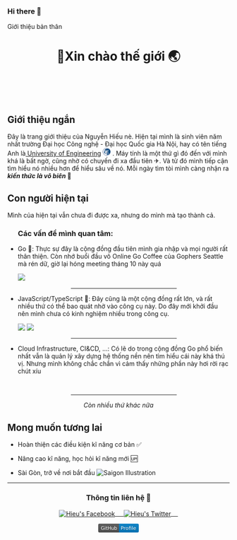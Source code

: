 ### Hi there 👋
   Giới thiệu bản thân

<body>
    <header>
        <h1>
            &#128075;Xin chào&nbsp;thế giới&nbsp;&#127759;
        </h1>
    </header>
    <br>
    <section id="short-intro">
        <h2>Giới thiệu ngắn</h2>
        <p id="short-intro-p">
            Đây là trang giới thiệu của Nguyễn Hiếu nè. Hiện tại mình là sinh viên năm nhất trường Đại học Công nghệ -
            Đại học Quốc gia Hà Nội, hay có tên tiếng Anh là<a href="https://uet.vnu.edu.vn"> University of
                Engineering</a>&nbsp;<img src="logo2_new.png" alt="UET logo" width="18px"/> . Máy tính là một thứ gì đó đến với mình khá là bất ngờ, cũng nhờ có chuyến
            đi xa đầu tiên&nbsp;&#9992;. Và từ đó mình tiếp cận tìm hiểu nó nhiều hơn để hiểu sâu về nó. Mỗi ngày tìm
            tòi mình càng nhận ra <em><b>kiến thức là vô biên&nbsp;</b></em>&#129327;
        </p>
    </section>
    <section id="current">
        <h2>
            Con người hiện tại
        </h2>
        <p>
            Mình của hiện tại vẫn chưa đi được xa, nhưng do mình mà tạo thành cả.
        </p>
        <ul id="interest">
            <h3>
                Các vấn đề mình quan tâm:
            </h3>
            <li class="interest-item">
                <p>Go &#128153;: Thực sự đây là cộng đồng đầu tiên mình gia nhập và mọi người rất thân
                    thiện. Còn nhớ buổi đầu vô Online Go Coffee của Gophers Seattle mà rén dữ, giờ lại hóng meeting
                    tháng 10 này
                    quá </p>
                <a href="https://go.dev/" target="_blank"><img height="50"
                        src="https://go.dev/images/gophers/pilot-bust.svg"></a>
                <br>
               <div align="center"><hr width="50%"></div>
            </li>
            <li class="interest-item">
                <p>
                    JavaScript/TypeScript &#128155;: Đây cũng là một cộng đồng rất lớn, và rất nhiều thứ có thể bao quát
                    nhờ vào công cụ này. Do đây mới khởi đầu nên mình chưa có kinh nghiệm nhiều trong công cụ.
                </p>
                <a href="https://www.javascript.com/" target="_blank"><img height="50"
                        src="https://seeklogo.com/images/J/javascript-js-logo-2949701702-seeklogo.com.png"></a>
                <a href="https://www.typescriptlang.org/" target="_blank"><img height="50"
                        src="https://www.vectorlogo.zone/logos/typescriptlang/typescriptlang-icon.svg"></a>
                <br>
                <div align="center"><hr width="50%"></div>
            </li>
            <li class="interest-item">
                <p>
                    Cloud Infrastructure, CI&CD, ...: Có lẽ do trong cộng đồng Go phổ biến nhất vẫn là quản lý xây dựng
                    hệ thống nền nên tìm hiểu cái này khá thú vị. Nhưng mình không chắc chắn vì cảm thấy những phần này
                    hơi rời rạc chút xíu
                </p>
                <br>
                <div align="center"><hr width="50%"></div>
            </li>
        </ul>
        <div align="center"><i>Còn nhiều thứ khác nữa</i></div>
    </section>
    <section id="vision">
        <h2>
            Mong muốn tương lai
        </h2>
        <ul id="list-vision">
            <li class="vision-item">
                <p>Hoàn thiện các điều kiện kĩ năng cơ bản&nbsp;&#9989;</p>
            </li>
            <li class="vision-item">
                <p>Nâng cao kĩ năng, học hỏi kĩ năng mới&nbsp;&#127385;</p>
            </li>
            <li class="vision-item">
                <p>
                    Sài Gòn, trở về nơi bắt đầu&nbsp;<img
                        src="https://i.pinimg.com/originals/55/64/1f/55641f1f699bb0259081965249f66696.png"
                        alt="Saigon Illustration" width="20px">
                </p>
            </li>
        </ul>
        <hr>
    </section>
    <section id="contact">
        <div align="center">
            <h3 align="center">Thông tin liên hệ&nbsp;&#129309;
            </h3>
        </div>
        <p align="center">
            <a href="https://fb.com/hehecoi222" target="blank">
                <img align="center" alt="Hieu's Facebook" width="30px"
                    src="https://www.vectorlogo.zone/logos/facebook/facebook-icon.svg" /> &nbsp; &nbsp;
            </a>
            <a href="https://twitter.com/hehecoi222" target="blank">
                <img align="center" alt="Hieu's Twitter" width="30px"
                    src="https://www.vectorlogo.zone/logos/twitter/twitter-official.svg" /> &nbsp; &nbsp;
            </a>
        </p>
        <p align="center"><a href="https://github.com/hehecoi222"><svg xmlns="http://www.w3.org/2000/svg"
                    xmlns:xlink="http://www.w3.org/1999/xlink" width="92" height="20" role="img"
                    aria-label="GitHub: Profile">
                    <title>GitHub: Profile</title>
                    <linearGradient id="s" x2="0" y2="100%">
                        <stop offset="0" stop-color="#bbb" stop-opacity=".1" />
                        <stop offset="1" stop-opacity=".1" />
                    </linearGradient>
                    <clipPath id="r">
                        <rect width="92" height="20" rx="3" fill="#fff" />
                    </clipPath>
                    <g clip-path="url(#r)">
                        <rect width="47" height="20" fill="#555" />
                        <rect x="47" width="45" height="20" fill="#007ec6" />
                        <rect width="92" height="20" fill="url(#s)" />
                    </g>
                    <g fill="#fff" text-anchor="middle" font-family="Verdana,Geneva,DejaVu Sans,sans-serif"
                        text-rendering="geometricPrecision" font-size="110"><text aria-hidden="true" x="245" y="150"
                            fill="#010101" fill-opacity=".3" transform="scale(.1)" textLength="370">GitHub</text><text
                            x="245" y="140" transform="scale(.1)" fill="#fff" textLength="370">GitHub</text><text
                            aria-hidden="true" x="685" y="150" fill="#010101" fill-opacity=".3" transform="scale(.1)"
                            textLength="350">Profile</text><text x="685" y="140" transform="scale(.1)" fill="#fff"
                            textLength="350">Profile</text></g>
                </svg></a></p>
    </section>
</body>

</html>

